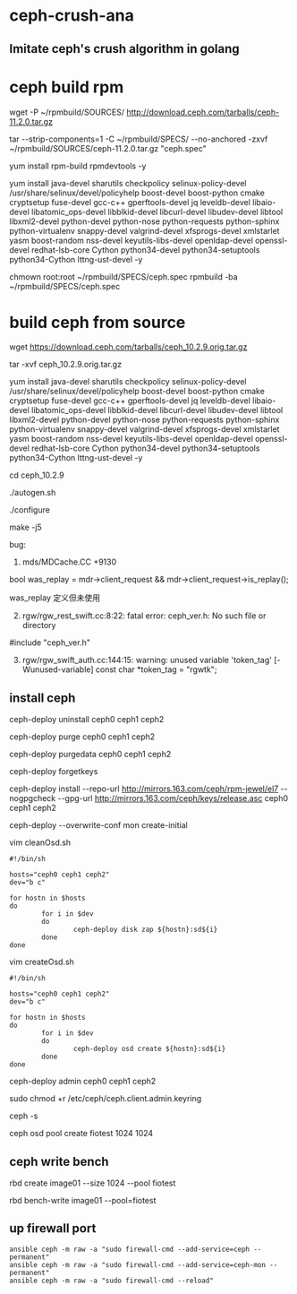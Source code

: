 # ceph-crush-ana

## Imitate ceph's crush algorithm in golang

# ceph build rpm
wget -P ~/rpmbuild/SOURCES/ http://download.ceph.com/tarballs/ceph-11.2.0.tar.gz

tar --strip-components=1 -C ~/rpmbuild/SPECS/ --no-anchored -zxvf ~/rpmbuild/SOURCES/ceph-11.2.0.tar.gz "ceph.spec"

yum install rpm-build rpmdevtools -y

yum install java-devel sharutils checkpolicy selinux-policy-devel /usr/share/selinux/devel/policyhelp   boost-devel boost-python cmake cryptsetup fuse-devel gcc-c++ gperftools-devel jq leveldb-devel libaio-devel libatomic_ops-devel libblkid-devel libcurl-devel libudev-devel libtool libxml2-devel python-devel python-nose python-requests python-sphinx python-virtualenv snappy-devel valgrind-devel xfsprogs-devel xmlstarlet yasm boost-random nss-devel keyutils-libs-devel openldap-devel openssl-devel redhat-lsb-core Cython python34-devel python34-setuptools python34-Cython lttng-ust-devel -y

chmown root:root ~/rpmbuild/SPECS/ceph.spec
rpmbuild -ba ~/rpmbuild/SPECS/ceph.spec

# build ceph from source

wget https://download.ceph.com/tarballs/ceph_10.2.9.orig.tar.gz

tar -xvf ceph_10.2.9.orig.tar.gz

yum install java-devel sharutils checkpolicy selinux-policy-devel /usr/share/selinux/devel/policyhelp   boost-devel boost-python cmake cryptsetup fuse-devel gcc-c++ gperftools-devel jq leveldb-devel libaio-devel libatomic_ops-devel libblkid-devel libcurl-devel libudev-devel libtool libxml2-devel python-devel python-nose python-requests python-sphinx python-virtualenv snappy-devel valgrind-devel xfsprogs-devel xmlstarlet yasm boost-random nss-devel keyutils-libs-devel openldap-devel openssl-devel redhat-lsb-core Cython python34-devel python34-setuptools python34-Cython lttng-ust-devel -y

cd ceph_10.2.9

./autogen.sh

./configure

make -j5

bug:

1. mds/MDCache.CC +9130

bool was_replay = mdr->client_request && mdr->client_request->is_replay();

was_replay 定义但未使用

2. rgw/rgw_rest_swift.cc:8:22: fatal error: ceph_ver.h: No such file or directory
 
 #include "ceph_ver.h"

3. rgw/rgw_swift_auth.cc:144:15: warning: unused variable 'token_tag' [-Wunused-variable]
   const char *token_tag = "rgwtk";
   
   
   
## install ceph

ceph-deploy uninstall ceph0 ceph1 ceph2

ceph-deploy purge ceph0 ceph1 ceph2

ceph-deploy purgedata ceph0 ceph1 ceph2

ceph-deploy forgetkeys

ceph-deploy install --repo-url http://mirrors.163.com/ceph/rpm-jewel/el7 --nogpgcheck --gpg-url http://mirrors.163.com/ceph/keys/release.asc ceph0 ceph1 ceph2

ceph-deploy --overwrite-conf mon create-initial

vim cleanOsd.sh
```
#!/bin/sh

hosts="ceph0 ceph1 ceph2"
dev="b c"

for hostn in $hosts
do
        for i in $dev
        do
                ceph-deploy disk zap ${hostn}:sd${i}
        done
done
```
vim createOsd.sh
```
#!/bin/sh

hosts="ceph0 ceph1 ceph2"
dev="b c"

for hostn in $hosts
do
        for i in $dev
        do
                ceph-deploy osd create ${hostn}:sd${i}
        done
done
```

ceph-deploy admin ceph0 ceph1 ceph2

sudo chmod +r /etc/ceph/ceph.client.admin.keyring

ceph -s

ceph osd pool create fiotest 1024 1024

## ceph write bench

rbd create image01 --size 1024 --pool fiotest

rbd bench-write image01 --pool=fiotest

## up firewall port

```
ansible ceph -m raw -a "sudo firewall-cmd --add-service=ceph --permanent"
ansible ceph -m raw -a "sudo firewall-cmd --add-service=ceph-mon --permanent"
ansible ceph -m raw -a "sudo firewall-cmd --reload"
```

